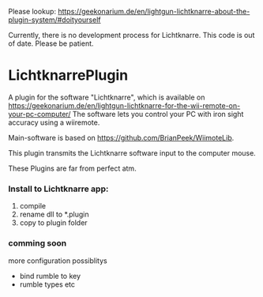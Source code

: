 Please lookup: https://geekonarium.de/en/lightgun-lichtknarre-about-the-plugin-system/#doityourself

Currently, there is no development process for Lichtknarre. This code is out of date. Please be patient.

# LichtknarrePlugin

A plugin for the software "Lichtknarre", which is available on https://geekonarium.de/en/lightgun-lichtknarre-for-the-wii-remote-on-your-pc-computer/
The software lets you control your PC with iron sight accuracy using a wiiremote.

Main-software is based on https://github.com/BrianPeek/WiimoteLib.

This plugin transmits the Lichtknarre software input to the computer mouse.

These Plugins are far from perfect atm.

### Install to Lichtknarre app:
1. compile
2. rename dll to *.plugin
3. copy to plugin folder

### comming soon
more configuration possiblitys
- bind rumble to key
- rumble types etc
